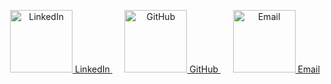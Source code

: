 <p align="center">
  <a href="https://www.linkedin.com/in/parth-pipermintwala-403a82367/">
    <img src="https://cdnl.iconscout.com/lottie/premium/thumb/linkedin-6875061-5607637.gif" width="100" alt="LinkedIn" />
    LinkedIn
  </a>
  &nbsp;&nbsp;&nbsp;&nbsp; <a href="https://github.com/ParthPipermintwala">
    <img src="https://nate-wilcox.github.io/images/github.gif" width="100" alt="GitHub"/>
    GitHub
  </a>
  &nbsp;&nbsp;&nbsp;&nbsp; <a href="https://github.com/ParthPipermintwala">
    <img src="https://jumpshare.com/s/pNYNl5DdhbG49QMzanxT" width="100" alt="Email"/>
    Email
  </a>
</p>


